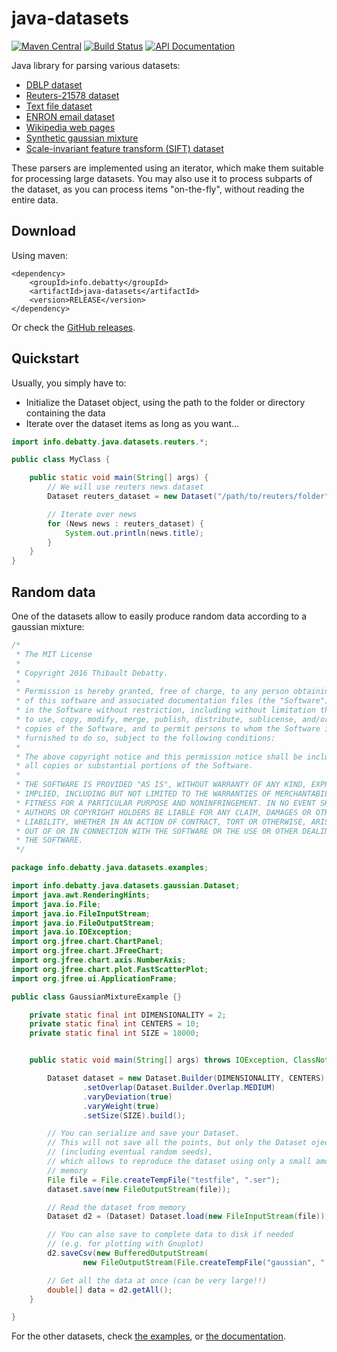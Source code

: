 # java-datasets
[![Maven Central](https://maven-badges.herokuapp.com/maven-central/info.debatty/java-datasets/badge.svg)](https://maven-badges.herokuapp.com/maven-central/info.debatty/java-datasets) [![Build Status](https://travis-ci.org/tdebatty/java-datasets.svg?branch=master)](https://travis-ci.org/tdebatty/java-datasets) [![API Documentation](http://api123.web-d.be/api123-head.svg)](http://api123.web-d.be/api/java-datasets/head/index.html)

Java library for parsing various datasets:
* [DBLP dataset](./src/main/java/info/debatty/java/datasets/dblp/)
* [Reuters-21578 dataset](./src/main/java/info/debatty/java/datasets/reuters/)
* [Text file dataset](./src/main/java/info/debatty/java/datasets/textfile/)
* [ENRON email dataset](./src/main/java/info/debatty/java/datasets/enron/)
* [Wikipedia web pages](./src/main/java/info/debatty/java/datasets/wikipedia/)
* [Synthetic gaussian mixture](./src/main/java/info/debatty/java/datasets/gaussian/)
* [Scale-invariant feature transform (SIFT) dataset](./src/main/java/info/debatty/java/datasets/sift/)

These parsers are implemented using an iterator, which make them suitable for processing large datasets. You may also use it to process subparts of the dataset, as you can process items "on-the-fly", without reading the entire data.

## Download
Using maven:
```
<dependency>
    <groupId>info.debatty</groupId>
    <artifactId>java-datasets</artifactId>
    <version>RELEASE</version>
</dependency>
```

Or check the [GitHub releases](https://github.com/tdebatty/java-datasets/releases).

## Quickstart

Usually, you simply have to:
- Initialize the Dataset object, using the path to the folder or directory containing the data
- Iterate over the dataset items as long as you want...

```java
import info.debatty.java.datasets.reuters.*;

public class MyClass {

    public static void main(String[] args) {
        // We will use reuters news dataset
        Dataset reuters_dataset = new Dataset("/path/to/reuters/folder");

		// Iterate over news
        for (News news : reuters_dataset) {
            System.out.println(news.title);
        }
    }
}
```

## Random data

One of the datasets allow to easily produce random data according to a gaussian mixture:

```java
/*
 * The MIT License
 *
 * Copyright 2016 Thibault Debatty.
 *
 * Permission is hereby granted, free of charge, to any person obtaining a copy
 * of this software and associated documentation files (the "Software"), to deal
 * in the Software without restriction, including without limitation the rights
 * to use, copy, modify, merge, publish, distribute, sublicense, and/or sell
 * copies of the Software, and to permit persons to whom the Software is
 * furnished to do so, subject to the following conditions:
 *
 * The above copyright notice and this permission notice shall be included in
 * all copies or substantial portions of the Software.
 *
 * THE SOFTWARE IS PROVIDED "AS IS", WITHOUT WARRANTY OF ANY KIND, EXPRESS OR
 * IMPLIED, INCLUDING BUT NOT LIMITED TO THE WARRANTIES OF MERCHANTABILITY,
 * FITNESS FOR A PARTICULAR PURPOSE AND NONINFRINGEMENT. IN NO EVENT SHALL THE
 * AUTHORS OR COPYRIGHT HOLDERS BE LIABLE FOR ANY CLAIM, DAMAGES OR OTHER
 * LIABILITY, WHETHER IN AN ACTION OF CONTRACT, TORT OR OTHERWISE, ARISING FROM,
 * OUT OF OR IN CONNECTION WITH THE SOFTWARE OR THE USE OR OTHER DEALINGS IN
 * THE SOFTWARE.
 */

package info.debatty.java.datasets.examples;

import info.debatty.java.datasets.gaussian.Dataset;
import java.awt.RenderingHints;
import java.io.File;
import java.io.FileInputStream;
import java.io.FileOutputStream;
import java.io.IOException;
import org.jfree.chart.ChartPanel;
import org.jfree.chart.JFreeChart;
import org.jfree.chart.axis.NumberAxis;
import org.jfree.chart.plot.FastScatterPlot;
import org.jfree.ui.ApplicationFrame;

public class GaussianMixtureExample {}

    private static final int DIMENSIONALITY = 2;
    private static final int CENTERS = 10;
    private static final int SIZE = 10000;


    public static void main(String[] args) throws IOException, ClassNotFoundException {

        Dataset dataset = new Dataset.Builder(DIMENSIONALITY, CENTERS)
                .setOverlap(Dataset.Builder.Overlap.MEDIUM)
                .varyDeviation(true)
                .varyWeight(true)
                .setSize(SIZE).build();

        // You can serialize and save your Dataset.
        // This will not save all the points, but only the Dataset oject
        // (including eventual random seeds),
        // which allows to reproduce the dataset using only a small amount of
        // memory
        File file = File.createTempFile("testfile", ".ser");
        dataset.save(new FileOutputStream(file));

        // Read the dataset from memory
        Dataset d2 = (Dataset) Dataset.load(new FileInputStream(file));

        // You can also save to complete data to disk if needed
        // (e.g. for plotting with Gnuplot)
        d2.saveCsv(new BufferedOutputStream(
                new FileOutputStream(File.createTempFile("gaussian", ".dat"))));

        // Get all the data at once (can be very large!!)
        double[] data = d2.getAll();
    }

}
```

For the other datasets, check [the examples](./src/main/java/info/debatty/java/datasets/examples), or [the documentation](http://api123.web-d.be/api/java-datasets/head/index.html).